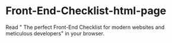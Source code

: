 # Front-End-Checklist-html-page
Read " The perfect Front-End Checklist for modern websites and meticulous developers" in your browser.
